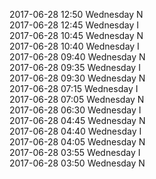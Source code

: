 2017-06-28 12:50 Wednesday  N  
2017-06-28 12:45 Wednesday  I  
2017-06-28 10:45 Wednesday  N  
2017-06-28 10:40 Wednesday  I  
2017-06-28 09:40 Wednesday  N  
2017-06-28 09:35 Wednesday  I  
2017-06-28 09:30 Wednesday  N  
2017-06-28 07:15 Wednesday  I  
2017-06-28 07:05 Wednesday  N  
2017-06-28 06:30 Wednesday  I  
2017-06-28 04:45 Wednesday  N  
2017-06-28 04:40 Wednesday  I  
2017-06-28 04:05 Wednesday  N  
2017-06-28 03:55 Wednesday  I  
2017-06-28 03:50 Wednesday  N  
